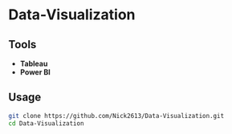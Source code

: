 # Data-Visualization

## Tools
- **Tableau**
- **Power BI**

## Usage
```bash
git clone https://github.com/Nick2613/Data-Visualization.git
cd Data-Visualization
